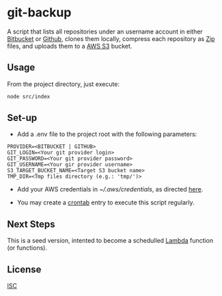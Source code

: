# git-backup

A script that lists all repositories under an username account in either [Bitbucket](https://bitbucket.org/) or [Github](https://github.com/), clones them locally, compress each repository as [Zip](https://en.wikipedia.org/wiki/Zip_(file_format)) files, and uploads them to a [AWS S3](https://aws.amazon.com/pt/s3/) bucket.

## Usage
From the project directory, just execute:

```bash
node src/index
```

## Set-up
- Add a .env file to the project root with the following parameters:
```
PROVIDER=<BITBUCKET | GITHUB>
GIT_LOGIN=<Your git provider login>
GIT_PASSWORD=<Your git provider password>
GIT_USERNAME=<Your gir provider username>
S3_TARGET_BUCKET_NAME=<Target S3 bucket name>
TMP_DIR=<Tmp files directory (e.g.: 'tmp/')>
```

- Add your AWS credentials in _~/.aws/credentials_, as directed [here](https://docs.aws.amazon.com/cli/latest/userguide/cli-configure-files.html).

- You may create a [crontab](https://pt.wikipedia.org/wiki/Crontab) entry to execute this script regularly.

## Next Steps
This is a seed version, intented to become a schedulled [Lambda](https://aws.amazon.com/pt/lambda/) function (or functions).

## License
[ISC](https://choosealicense.com/licenses/isc/)
